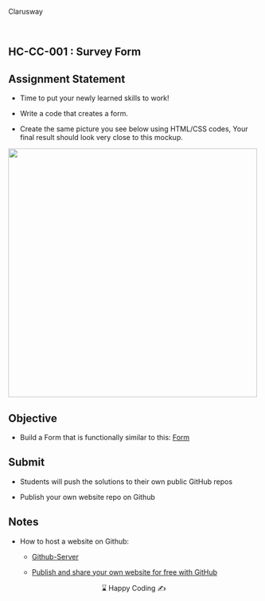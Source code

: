 
<p>Clarusway<img align="right"
  src="https://secure.meetupstatic.com/photos/event/3/1/b/9/600_488352729.jpeg"  width="15px"></p>
<br>

## HC-CC-001 : Survey Form


## Assignment Statement

* Time to put your newly learned skills to work! 


- Write a code that creates a form.

- Create the same picture you see below using HTML/CSS codes, Your final result should look very close to this mockup.

<img src="./assignment.png" height="500 px"/>
<br>

## Objective

* Build a Form that is functionally similar to this: [Form](https://codepen.io/AaronClarusway/full/JjXNZoW)

## Submit

- Students will push the solutions to their own public GitHub repos 

- Publish your own website repo on Github


 
## Notes

- How to host a website on Github:
    *  [Github-Server](https://www.youtube.com/watch?v=8hrJ4oN1u_8)
    
    *  [Publish and share your own website for free with GitHub](https://medium.com/@svinkle/publish-and-share-your-own-website-for-free-with-github-2eff049a1cb5)

<center> ⌛ Happy Coding  ✍ </center>
